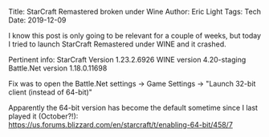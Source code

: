 Title: StarCraft Remastered broken under Wine
Author: Eric Light
Tags: Tech
Date: 2019-12-09

I know this post is only going to be relevant for a couple of weeks, but today I tried to launch StarCraft Remastered under WINE and it crashed.

Pertinent info:
StarCraft Version 1.23.2.6926
WINE version 4.20-staging
Battle.Net version 1.18.0.11698

Fix was to open the Battle.Net settings -> Game Settings -> "Launch 32-bit client (instead of 64-bit)"

Apparently the 64-bit version has become the default sometime since I last played it (October?!): https://us.forums.blizzard.com/en/starcraft/t/enabling-64-bit/458/7
